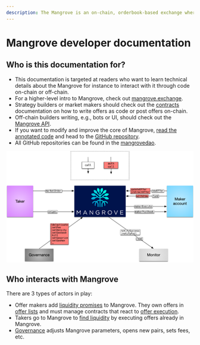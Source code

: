 ```yaml
---
description: The Mangrove is an on-chain, orderbook-based exchange where offers are code.
---
```


# Mangrove developer documentation

## Who is this documentation for?

* This documentation is targeted at readers who want to learn technical details about the Mangrove for instance to interact with it through code on-chain or off-chain.
* For a higher-level intro to Mangrove, check out [mangrove.exchange](https://mangrove.exchange).
* Strategy builders or market makers should check out the [contracts](mangrove-core/) documentation on how to write offers as code or post offers on-chain.
* Off-chain builders writing, e.g., bots or UI, should check out the [Mangrove API](mangrove-js/).
* If you want to modify and improve the core of Mangrove, [read the annotated code](https://code.mangrove.exchange/MgvDoc.html) and head to the [GitHub repository](https://github.com/mangrovedao/mangrove-core).
* All GitHub repositories can be found in the [mangrovedao](https://github.com/mangrovedao).

![A bird's-eye view of the Mangrove ecosystem.](<.gitbook/assets/ContactMap (1) (1) (1) (2).png>)

## Who interacts with Mangrove

There are 3 types of actors in play:

* Offer makers add [liquidity promises](mangrove-core/explanations/offer-maker/) to Mangrove. They own offers in [offer lists](mangrove-core/technical-references/taking-and-making-offers/market.md) and must manage contracts that react to [offer execution](mangrove-core/technical-references/taking-and-making-offers/reactive-offer/offer-data-structures.md).
* Takers go to Mangrove to [find liquidity](mangrove-core/explanations/offer-taker.md) by executing offers already in Mangrove.
* [Governance](mangrove-core/technical-references/governance-parameters/) adjusts Mangrove parameters, opens new pairs, sets fees, etc.
